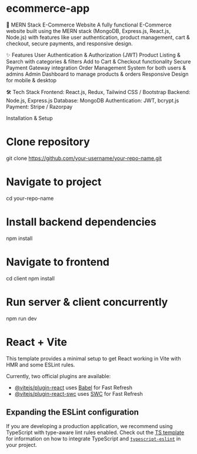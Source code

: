 # ecommerce-app

🛒 MERN Stack E-Commerce Website
A fully functional E-Commerce website built using the MERN stack (MongoDB, Express.js, React.js, Node.js) with features like user authentication, product management, cart & checkout, secure payments, and responsive design.

✨ Features
User Authentication & Authorization (JWT) Product Listing & Search with categories & filters Add to Cart & Checkout functionality Secure Payment Gateway integration Order Management System for both users & admins Admin Dashboard to manage products & orders Responsive Design for mobile & desktop

🛠 Tech Stack
Frontend: React.js, Redux, Tailwind CSS / Bootstrap
Backend: Node.js, Express.js
Database: MongoDB
Authentication: JWT, bcrypt.js
Payment: Stripe / Razorpay

Installation & Setup
# Clone repository
git clone https://github.com/your-username/your-repo-name.git

# Navigate to project
cd your-repo-name

# Install backend dependencies
npm install

# Navigate to frontend
cd client
npm install

# Run server & client concurrently
npm run dev

# React + Vite

This template provides a minimal setup to get React working in Vite with HMR and some ESLint rules.

Currently, two official plugins are available:

- [@vitejs/plugin-react](https://github.com/vitejs/vite-plugin-react/blob/main/packages/plugin-react) uses [Babel](https://babeljs.io/) for Fast Refresh
- [@vitejs/plugin-react-swc](https://github.com/vitejs/vite-plugin-react/blob/main/packages/plugin-react-swc) uses [SWC](https://swc.rs/) for Fast Refresh

## Expanding the ESLint configuration

If you are developing a production application, we recommend using TypeScript with type-aware lint rules enabled. Check out the [TS template](https://github.com/vitejs/vite/tree/main/packages/create-vite/template-react-ts) for information on how to integrate TypeScript and [`typescript-eslint`](https://typescript-eslint.io) in your project.
